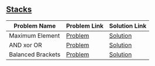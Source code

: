 ## [Stacks](https://www.hackerrank.com/domains/data-structures/stacks)

Problem Name|Problem Link|Solution Link
---|---|---
Maximum Element|[Problem](https://www.hackerrank.com/challenges/maximum-element/problem)|[Solution](/maximum-element.cpp)
AND xor OR|[Problem](https://www.hackerrank.com/challenges/and-xor-or/problem)|[Solution](/and-xor-or.py)
Balanced Brackets|[Problem](https://www.hackerrank.com/challenges/balanced-brackets/problem)|[Solution](/balanced-brackets.cpp)
